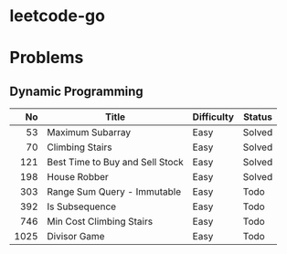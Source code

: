 # leetcode-go

# Problems
## Dynamic Programming
| No | Title | Difficulty | Status |
| --: | -- | -- | -- |
| 53 | Maximum Subarray | Easy | Solved |
| 70 | Climbing Stairs | Easy | Solved |
| 121 | Best Time to Buy and Sell Stock | Easy | Solved |
| 198 | House Robber | Easy | Solved |
| 303 | Range Sum Query - Immutable | Easy | Todo |
| 392 | Is Subsequence | Easy | Todo |
| 746 | Min Cost Climbing Stairs | Easy | Todo |
| 1025 | Divisor Game | Easy | Todo |